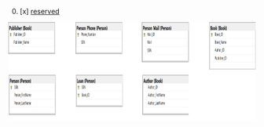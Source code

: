 00. [x] [reserved](./reserved)

[<img src="./00-LibDatabase-SQL-Server-Sample-Database.png" width=700, height=200 />](./00-LibDatabase-SQL-Server-Sample-Database.png)